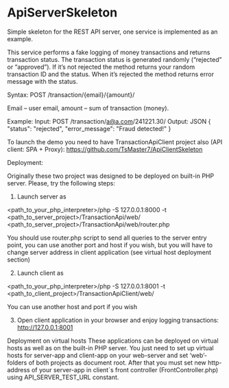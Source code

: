 # ApiServerSkeleton
Simple skeleton for the REST API server, one service is implemented as an example.

This service performs a fake logging of money transactions and returns transaction status.
The transaction status is generated randomly (“rejected” or “approved”).
If it’s not rejected the method returns your random transaction ID and the status.
When it’s rejected the method returns error message with the status.

Syntax:
POST /transaction/{email}/{amount}/

Email – user email, amount – sum of transaction (money). 

Example:
Input: POST /transaction/a@a.com/241221.30/
Output: JSON 
{
  "status": "rejected",
  "error_message": "Fraud detected!"
}

To launch the demo you need to have TransactionApiClient project also (API client: SPA + Proxy):
https://github.com/TsMaster7/ApiClientSkeleton

Deployment:

Originally these two project was designed to be deployed on built-in PHP server.
Please, try the following steps:

1)	Launch server as
	
<path_to_your_php_interpreter>/php -S 127.0.0.1:8000 -t <path_to_server_project>/TransactionApi/web/ <path_to_server_project>/TransactionApi/web/router.php

You should use router.php script to send all queries to the server entry point, 
you can use another port and host if you wish, but you will have to change server address in client application (see virtual host deployment section)

2) Launch client as

<path_to_your_php_interpreter>/php -S 127.0.0.1:8001 -t <path_to_client_project>/TransactionApiClient/web/

You can use another host and port if you wish

3) Open client application in your browser and enjoy logging transactions:
http://127.0.0.1:8001

Deployment on virtual hosts
These applications can be deployed on virtual hosts as well as on the built-in PHP server. You just need to set up virtual hosts for server-app and client-app on your web-server and set ‘web’-folders of both projects as document root. After that you must set new http-address of your server-app in client`s front controller (FrontController.php) using API_SERVER_TEST_URL constant.
